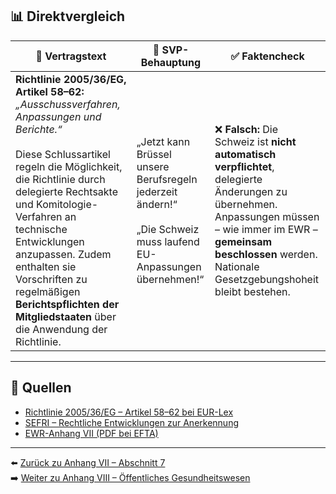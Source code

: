 ## 📊 Direktvergleich

| 📜 **Vertragstext** | 🧨 **SVP-Behauptung** | ✅ **Faktencheck** |
|---------------------|-----------------------|--------------------|
| **Richtlinie 2005/36/EG, Artikel 58–62:** _„Ausschussverfahren, Anpassungen und Berichte.“_ <br><br> Diese Schlussartikel regeln die Möglichkeit, die Richtlinie durch delegierte Rechtsakte und Komitologie-Verfahren an technische Entwicklungen anzupassen. Zudem enthalten sie Vorschriften zu regelmäßigen **Berichtspflichten der Mitgliedstaaten** über die Anwendung der Richtlinie. | „Jetzt kann Brüssel unsere Berufsregeln jederzeit ändern!“ <br><br> „Die Schweiz muss laufend EU-Anpassungen übernehmen!“ | ❌ **Falsch:** Die Schweiz ist **nicht automatisch verpflichtet**, delegierte Änderungen zu übernehmen. <br> Anpassungen müssen – wie immer im EWR – **gemeinsam beschlossen** werden. <br> Nationale Gesetzgebungshoheit bleibt bestehen. |

---

## 🔗 Quellen

- [Richtlinie 2005/36/EG – Artikel 58–62 bei EUR-Lex](https://eur-lex.europa.eu/legal-content/DE/TXT/?uri=CELEX%3A32005L0036)
- [SEFRI – Rechtliche Entwicklungen zur Anerkennung](https://www.sbfi.admin.ch/sbfi/de/home/bildung/anerkennung-auslaendischer-abschluesse/rechtliche-grundlagen.html)
- [EWR-Anhang VII (PDF bei EFTA)](https://www.efta.int/media/documents/legal-texts/eea/annexes-to-the-agreement/Annex-VII.pdf)

---

⬅️ [Zurück zu Anhang VII – Abschnitt 7](anhang_VII_abschnitt_7.md)  
➡️ [Weiter zu Anhang VIII – Öffentliches Gesundheitswesen](anhang_VIII.md)
